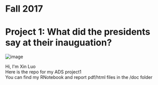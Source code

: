 # Fall 2017
# Project 1: What did the presidents say at their inauguation?

![image](figs/title.jpg)  
  
  
Hi, I'm Xin Luo   
Here is the repo for my ADS project1   
You can find my RNotebook and report pdf/html files in the /doc folder